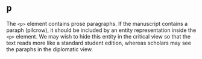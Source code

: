 # `p`

The `<p>` element contains prose paragraphs. If the manuscript contains a paraph (pilcrow), it should be included by an entity representation inside the `<p>` element. We may wish to hide this entity in the critical view so that the text reads more like a standard student edition, whereas scholars may see the paraphs in the diplomatic view.